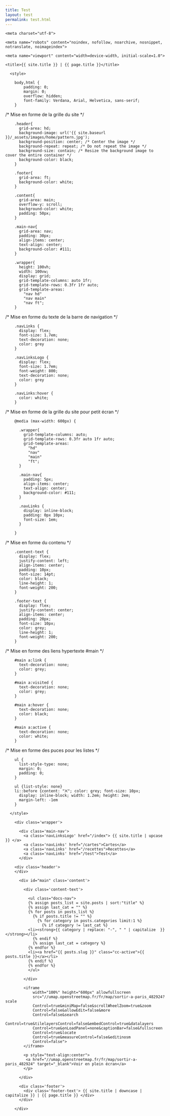 ```yaml
---
title: Test
layout: test
permalink: test.html
---
```


<html>

  <head>

<!--
La balise suivante permet de déclarer la table d'encodage des caractères.
la table UTF-8, permet théoriquement d'encoder toutes les langues, du français au japonais en passant par l'arabe.
-->
    <meta charset="utf-8">
    
<!--
La balise suivante permet de ne pas indexer mon site web et bien plus.
Plus d'info sur https://developers.google.com/search/reference/robots_meta_tag#max-image-preview
-->
    <meta name="robots" content="noindex, nofollow, noarchive, nosnippet, notranslate, noimageindex">
    
<!-- Permet de controler la dimenssion d'affichage de ma page web et le zoom dans celle-ci -->
    <meta name="viewport" content="width=device-width, initial-scale=1.0">
 
<!-- Titre ddu site web dans le navigateeur web -->
    <title>{{ site.title }} | {{ page.title }}</title>

      <style>

        body,html {
            padding: 0;
            margin: 0;
            overflow: hidden;
            font-family: Verdana, Arial, Helvetica, sans-serif;
        }

/* Mise en forme de la grille du site */

        .header{
          grid-area: hd;   
          background-image: url('{{ site.baseurl }}/_assets/images/home/pattern.jpg');
          background-position: center; /* Center the image */
          background-repeat: repeat; /* Do not repeat the image */
          background-size: contain; /* Resize the background image to cover the entire container */
          background-color: black;
        }

        .footer{
          grid-area: ft;
          background-color: white;
        }

        .content{
          grid-area: main;
          overflow-y: scroll;
          background-color: white;
          padding: 50px;
        }

        .main-nav{
          grid-area: nav;
          padding: 30px;
          align-items: center;
          text-align: center;
          background-color: #111;
        }

        .wrapper{
          height: 100vh;
          width: 100vw;
          display: grid;
          grid-template-columns: auto 1fr;
          grid-template-rows: 0.3fr 1fr auto;
          grid-template-areas: 
            "nav hd"
            "nav main"
            "nav ft";
        }

/* Mise en forme du texte de la barre de navigation */

        .navLinks {
          display: flex;
          font-size: 1.7em;
          text-decoration: none;
          color: grey
        }

        .navLinksLogo {
          display: flex;
          font-size: 1.7em;
          font-weight: 800;
          text-decoration: none;
          color: grey
        }

        .navLinks:hover {
          color: white;
        }

/* Mise en forme de la grille du site pour petit écran */

        @media (max-width: 600px) {

          .wrapper{
            grid-template-columns: auto;
            grid-template-rows: 0.3fr auto 1fr auto;
            grid-template-areas:
              "hd"
              "nav"
              "main"
              "ft";
          }

          .main-nav{
            padding: 5px;
            align-items: center;
            text-align: center;
            background-color: #111;
          }

          .navLinks {
            display: inline-block;
            padding: 0px 10px;
            font-size: 1em;
          }

        } 

/* Mise en forme du contenu */

        .content-text {
          display: flex;
          justify-content: left;
          align-items: center;
          padding: 10px;
          font-size: 14pt;
          color: black;
          line-height: 1;
          font-weight: 200;
        }

        .footer-text {
          display: flex;
          justify-content: center;
          align-items: center;
          padding: 20px;
          font-size: 10px;
          color: grey;
          line-height: 1;
          font-weight: 200;
        }

/* Mise en forme des liens hypertexte #main */

        #main a:link {
          text-decoration: none;
          color: grey;
        }

        #main a:visited {
          text-decoration: none;
          color: grey;
        }

        #main a:hover {
          text-decoration: none;
          color: black;
        }

        #main a:active {
          text-decoration: none;
          color: white;
        }

/* Mise en forme des puces pour les listes */

        ul {
          list-style-type: none;
          margin: 0;
          padding: 0;
        }

        ul {list-style: none}
        li::before {content: "⨉"; color: grey; font-size: 10px;
          display: inline-block; width: 1.2em; height: 2em;
          margin-left: -1em
        }

      </style>

  </head>

  <body>

<!--
  Grille de ma page
-->

        <div class='wrapper'>

          <div class='main-nav'>
            <a class='navLinksLogo' href="/index"> {{ site.title | upcase }} </a>
            <a class='navLinks' href="/cartes">Cartes</a>
            <a class='navLinks' href="/recettes">Recettes</a>
            <a class='navLinks' href="/test">Test</a>
          </div>

        <div class='header'>
        </div>

          <div id="main" class='content'>

            <div class='content-text'>

<!--
  Liste des posts, trié par ordre alphabétique
-->

              <ul class="docs-nav">
              {% assign posts_list = site.posts | sort:"title" %}
              {% assign last_cat = "" %}
              {% for posts in posts_list %}
                {% if posts.title != "" %}
                  {% for category in posts.categories limit:1 %}
                    {% if category != last_cat %}
              <li><strong>{{ category | replace: "-", " " | capitalize  }}</strong></li>
                {% endif %}
                {% assign last_cat = category %}
              {% endfor %}
              <li><a href="{{ posts.slug }}" class="cc-active">{{ posts.title }}</a></li>
              {% endif %}
              {% endfor %}
              </ul>

            </div>

<!--
  La carte de nos lieux de sorties à Paris
-->

            <iframe
                width="100%" height="600px" allowfullscreen
                src="//umap.openstreetmap.fr/fr/map/sortir-a-paris_482924?scale
                Control=true&miniMap=false&scrollWheelZoom=true&zoom
                Control=false&allowEdit=false&more
                Control=false&search
                Control=true&tilelayersControl=false&embedControl=true&datalayers
                Control=true&onLoadPanel=none&captionBar=false&fullscreen
                Control=true&locate
                Control=true&measureControl=false&editinosm
                Control=false">
            </iframe>

            <p style="text-align:center">
             <a href="//umap.openstreetmap.fr/fr/map/sortir-a-paris_482924" target="_blank">Voir en plein écran</a>
            </p>

          </div>

          <div class='footer'>
            <div class='footer-text'> {{ site.title | downcase | capitalize }} | {{ page.title }} </div>
          </div>

        </div>

  </body>

</html>